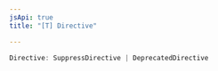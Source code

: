 ```yaml
---
jsApi: true
title: "[T] Directive"

---
```

```ts
Directive: SuppressDirective | DeprecatedDirective
```
